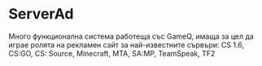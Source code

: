# ServerAd
Много функционална система работеща със GameQ, имаща за цел да играе ролята на рекламен сайт за най-известните сървъри: CS 1.6, CS:GO, CS: Source, Minecraft, MTA, SA:MP, TeamSpeak, TF2
